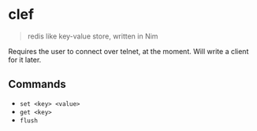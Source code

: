 # clef
> redis like key-value store, written in Nim

Requires the user to connect over telnet, at the moment. Will write a client for it later.

## Commands
- `set <key> <value>`
- `get <key>`
- `flush`
